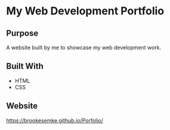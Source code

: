 # My Web Development Portfolio

## Purpose
A website built by me to showcase my web development work. 

## Built With
* HTML
* CSS

## Website
https://brookesemke.github.io/Porfolio/
